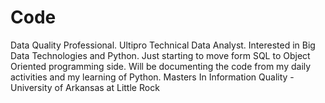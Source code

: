 # Code
Data Quality Professional. Ultipro Technical Data Analyst.
Interested in Big Data Technologies and Python. Just starting to move form SQL to Object Oriented programming side.
Will be documenting the code from my daily activities and my learning of Python.
Masters In Information Quality - University of Arkansas at Little Rock


